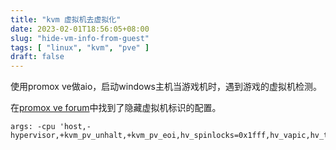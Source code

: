 ```yaml
---
title: "kvm 虚拟机去虚拟化"
date: 2023-02-01T18:56:05+08:00
slug: "hide-vm-info-from-guest"
tags: [ "linux", "kvm", "pve" ]
draft: false
---
```


使用promox ve做aio，启动windows主机当游戏机时，遇到游戏的虚拟机检测。

在[promox ve forum](https://forum.proxmox.com/threads/hide-vm-from-guest.34905/)中找到了隐藏虚拟机标识的配置。

```
args: -cpu 'host,-hypervisor,+kvm_pv_unhalt,+kvm_pv_eoi,hv_spinlocks=0x1fff,hv_vapic,hv_time,hv_reset,hv_vpindex,hv_runtime,hv_relaxed,kvm=off,hv_vendor_id=intel'
```
